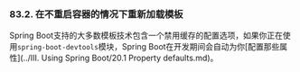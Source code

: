 ### 83.2. 在不重启容器的情况下重新加载模板

Spring Boot支持的大多数模板技术包含一个禁用缓存的配置选项，如果你正在使用`spring-boot-devtools`模块，Spring Boot在开发期间会自动为你[配置那些属性](../III. Using Spring Boot/20.1 Property defaults.md)。
